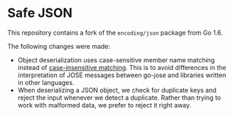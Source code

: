 # Safe JSON

This repository contains a fork of the `encoding/json` package from Go 1.6.

The following changes were made:

- Object deserialization uses case-sensitive member name matching instead of
  [case-insensitive matching](https://www.ietf.org/mail-archive/web/json/current/msg03763.html).
  This is to avoid differences in the interpretation of JOSE messages between
  go-jose and libraries written in other languages.
- When deserializing a JSON object, we check for duplicate keys and reject the
  input whenever we detect a duplicate. Rather than trying to work with malformed
  data, we prefer to reject it right away.
